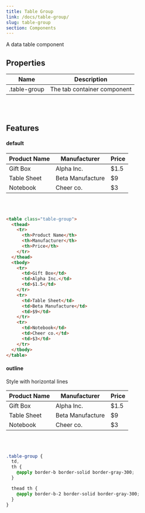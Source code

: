 ```yaml
---
title: Table Group
link: /docs/table-group/
slug: table-group
section: Components
---
```


A data table component

## Properties
<table class="ro-table-group ro-table-group-outline">
  <thead>
    <tr>
      <th>Name</th>
      <th>Description</th>
    </tr>
  </thead>
  <tbody class="align-baseline">
    <tr>
      <td>.table-group</td>
      <td>
        The tab container component
      </td>
    </tr>
  </tbody>
</table>
<br>
<br>


## Features
#### default
<table class="table-group">
  <thead>
    <tr>
      <th>Product Name</th>
      <th>Manufacturer</th>
      <th>Price</th>
    </tr>
  </thead>
  <tbody>
    <tr>
      <td>Gift Box</td>
      <td>Alpha Inc.</td>
      <td>$1.5</td>
    </tr>
    <tr>
      <td>Table Sheet</td>
      <td>Beta Manufacture</td>
      <td>$9</td>
    </tr>
    <tr>
      <td>Notebook</td>
      <td>Cheer co.</td>
      <td>$3</td>
    </tr>
  </tbody>
</table>
<br>
<br>

```html {}
<table class="table-group">
  <thead>
    <tr>
      <th>Product Name</th>
      <th>Manufacturer</th>
      <th>Price</th>
    </tr>
  </thead>
  <tbody>
    <tr>
      <td>Gift Box</td>
      <td>Alpha Inc.</td>
      <td>$1.5</td>
    </tr>
    <tr>
      <td>Table Sheet</td>
      <td>Beta Manufacture</td>
      <td>$9</td>
    </tr>
    <tr>
      <td>Notebook</td>
      <td>Cheer co.</td>
      <td>$3</td>
    </tr>
  </tbody>
</table>
```


#### outline
Style with horizontal lines

<table class="table-group">
  <thead>
    <tr>
      <th class="border-b-2 border-solid border-gray-300">Product Name</th>
      <th class="border-b-2 border-solid border-gray-300">Manufacturer</th>
      <th class="border-b-2 border-solid border-gray-300">Price</th>
    </tr>
  </thead>
  <tbody>
    <tr>
      <td class="border-b border-solid border-gray-300">Gift Box</td>
      <td class="border-b border-solid border-gray-300">Alpha Inc.</td>
      <td class="border-b border-solid border-gray-300">$1.5</td>
    </tr>
    <tr>
      <td class="border-b border-solid border-gray-300">Table Sheet</td>
      <td class="border-b border-solid border-gray-300">Beta Manufacture</td>
      <td class="border-b border-solid border-gray-300">$9</td>
    </tr>
    <tr>
      <td class="border-b border-solid border-gray-300">Notebook</td>
      <td class="border-b border-solid border-gray-300">Cheer co.</td>
      <td class="border-b border-solid border-gray-300">$3</td>
    </tr>
  </tbody>
</table>
<br>
<br>

```css {}
.table-group {
  td,
  th {
    @apply border-b border-solid border-gray-300;
  }

  thead th {
    @apply border-b-2 border-solid border-gray-300;
  }
}
```